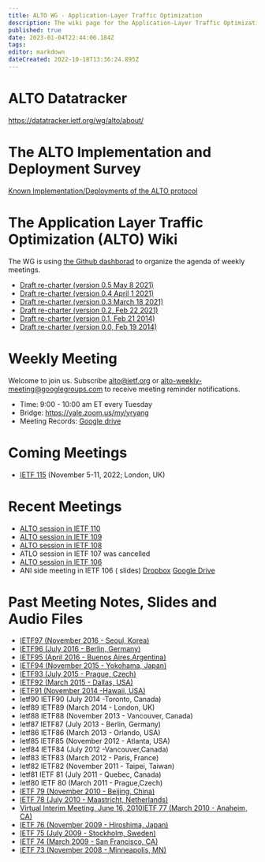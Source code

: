 ```yaml
---
title: ALTO WG - Application-Layer Traffic Optimization
description: The wiki page for the Application-Layer Traffic Optimization Working Group
published: true
date: 2023-01-04T22:44:00.184Z
tags: 
editor: markdown
dateCreated: 2022-10-18T13:36:24.895Z
---
```


# ALTO Datatracker

https://datatracker.ietf.org/wg/alto/about/

# The ALTO Implementation and Deployment Survey

[Known Implementation/Deployments of the ALTO protocol](/en/group/ALTO/deployment)

# The Application Layer Traffic Optimization (ALTO) Wiki

The WG is using [the Github dashborad](https://github.com/orgs/ietf-wg-alto/projects/1/views/2) to organize the agenda
of weekly meetings.

- [Draft re-charter (version 0.5 May 8 2021)](/en/group/ALTO/draft/v0.5-recharter)
- [Draft re-charter (version 0.4 April 1 2021)](/en/group/ALTO/draft/v0.4-recharter)
- [Draft re-charter (version 0.3 March 18 2021)](/en/group/ALTO/draft/v0.3-recharter)
- [Draft re-charter (version 0.2, Feb 22 2021)](/en/group/ALTO/draft/v0.2-recharter)
- [Draft re-charter (version 0.1, Feb 21 2014)](/en/group/ALTO/draft/v0.1-recharter)
- [Draft re-charter (version 0.0, Feb 19 2014)](/en/group/ALTO/draft/v0.0-recharter)

# Weekly Meeting

Welcome to join us. Subscribe [alto@ietf.org](https://www.ietf.org/mailman/listinfo/alto)
or [alto-weekly-meeting@googlegroups.com](https://groups.google.com/forum/#!forum/alto-weekly-meeting) to receive
meeting reminder notifications.

- Time: 9:00 - 10:00 am ET every Tuesday
- Bridge: https://yale.zoom.us/my/yryang
- Meeting Records: [Google drive](https://drive.google.com/drive/folders/1Z845CZmkf9OMnHlVxkEfvbXcSfdm-Fbn?usp=sharing)

# Coming Meetings

- [IETF 115](https://www.ietf.org/how/meetings/115/) (November 5-11, 2022; London, UK)

# Recent Meetings

- [ALTO session in IETF 110](https://www.youtube.com/watch?v=fjBSODKtuLA)
- [ALTO session in IETF 109](https://www.youtube.com/watch?v=ldduoGYGqRg&t=6131s)
- [ALTO session in IETF 108](https://www.youtube.com/watch?v=0VGbj8IGxzw)
- ATLO session in IETF 107 was cancelled
- [ALTO session in IETF 106](https://www.youtube.com/watch?v=En64HisRFoQ)
- ANI side meeting in IETF 106 (
  slides) [Dropbox](https://www.dropbox.com/sh/8xamtujadex7idl/AAAujFZxfVZnpMVGNk3Yu5t5a?dl=0) [Google Drive](https://drive.google.com/open?id=1uhZ7ZHGtMjcGebBlC0SBavTMwECdqeIp)

# Past Meeting Notes, Slides and Audio Files

- [IETF97 (November 2016 - Seoul, Korea)](/en/group/ALTO/past-meetings/97)
- [IETF96 (July 2016 - Berlin, Germany)](/en/group/ALTO/past-meetings/96)
- [IETF95 (April 2016 - Buenos Aires,Argentina)](/en/group/ALTO/past-meetings/95)
- [IETF94 (November 2015 - Yokohama, Japan)](/en/group/ALTO/past-meetings/94)
- [IETF93 (July 2015 - Prague, Czech)](/en/group/ALTO/past-meetings/93)
- [IETF92 (March 2015 - Dallas, USA)](/en/group/ALTO/past-meetings/92)
- [IETF91 (November 2014 -Hawaii, USA)](/en/group/ALTO/past-meetings/91)
- Ietf90 IETF90 (July 2014 -Toronto, Canada)
- Ietf89 IETF89 (March 2014 - London, UK)
- Ietf88 IETF88 (November 2013 - Vancouver, Canada)
- Ietf87 IETF87 (July 2013 - Berlin, Germany)
- Ietf86 IETF86 (March 2013 - Orlando, USA)
- Ietf85 IETF85 (November 2012 - Atlanta, USA)
- Ietf84 IETF84 (July 2012 -Vancouver,Canada)
- Ietf83 IETF83 (March 2012 - Paris, France)
- Ietf82 IETF82 (November 2011 - Taipei, Taiwan)
- Ietf81 IETF 81 (July 2011 - Quebec, Canada)
- Ietf80 IETF 80 (March 2011 - Prague,Czech)
- [IETF 79 (November 2010 - Beijing, China)](/en/group/ALTO/past-meetings/79)
- [IETF 78 (July 2010 - Maastricht, Netherlands)](/en/group/ALTO/past-meetings/78)
- [Virtual Interim Meeting, June 16, 2010](/en/group/ALTO/past-meetings/Interim20100616)[IETF 77 (March 2010 - Anaheim, CA)](/en/group/ALTO/past-meetings/77)
- [IETF 76 (November 2009 - Hiroshima, Japan)](/en/group/ALTO/past-meetings/76)
- [IETF 75 (July 2009 - Stockholm, Sweden)](/en/group/ALTO/past-meetings/75)
- [IETF 74 (March 2009 - San Francisco, CA)](/en/group/ALTO/past-meetings/74)
- [IETF 73 (November 2008 - Minneapolis, MN)](/en/group/ALTO/past-meetings/73)
